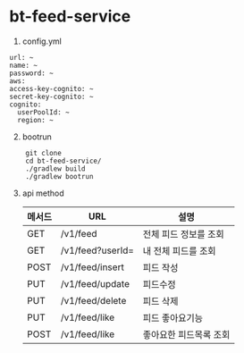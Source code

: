 # bt-feed-service

1. config.yml
  ```
url: ~
name: ~
password: ~
aws:
  access-key-cognito: ~
  secret-key-cognito: ~
  cognito:
    userPoolId: ~
    region: ~
  ```

2. bootrun

```
    git clone
    cd bt-feed-service/
    ./gradlew build
    ./gradlew bootrun
```
  
3. api method

   | 메서드 | URL                                                    | 설명             |
   |-----|--------------------------------------------------------|----------------|
   | GET | /v1/feed                      | 전체 피드 정보를 조회   |
   | GET | /v1/feed?userId=               | 내 전체 피드를 조회   |
   | POST |/v1/feed/insert                |피드 작성|
   | PUT |/v1/feed/update  | 피드수정|
   | PUT| /v1/feed/delete                 | 피드 삭제     |
   | PUT | /v1/feed/like                  | 피드 좋아요기능   |
    | POST| /v1/feed/like                 |좋아요한 피드목록 조회|
